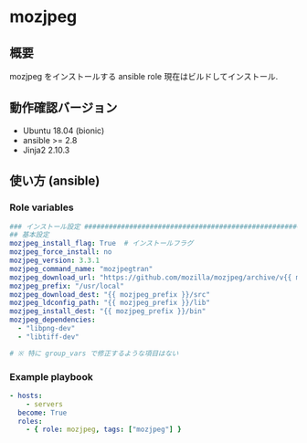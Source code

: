 # mozjpeg

## 概要

mozjpeg をインストールする ansible role
現在はビルドしてインストール.

## 動作確認バージョン

- Ubuntu 18.04 (bionic)
- ansible >= 2.8
- Jinja2 2.10.3

## 使い方 (ansible)

### Role variables

```yaml
### インストール設定 ###############################################################################
## 基本設定
mozjpeg_install_flag: True  # インストールフラグ
mozjpeg_force_install: no
mozjpeg_version: 3.3.1
mozjpeg_command_name: "mozjpegtran"
mozjpeg_download_url: "https://github.com/mozilla/mozjpeg/archive/v{{ mozjpeg_version }}.tar.gz"
mozjpeg_prefix: "/usr/local"
mozjpeg_download_dest: "{{ mozjpeg_prefix }}/src"
mozjpeg_ldconfig_path: "{{ mozjpeg_prefix }}/lib"
mozjpeg_install_dest: "{{ mozjpeg_prefix }}/bin"
mozjpeg_dependencies:
  - "libpng-dev"
  - "libtiff-dev"

# ※ 特に group_vars で修正するような項目はない
```

### Example playbook

```yaml
- hosts:
    - servers
  become: True
  roles:
    - { role: mozjpeg, tags: ["mozjpeg"] }
```
